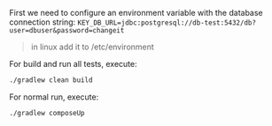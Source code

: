First we need to configure an environment variable with the database connection string:
```KEY_DB_URL=jdbc:postgresql://db-test:5432/db?user=dbuser&password=changeit```

> in linux add it to /etc/environment



For build and run all tests, execute:

```bash
./gradlew clean build
```

For normal run, execute:

```bash
./gradlew composeUp
```